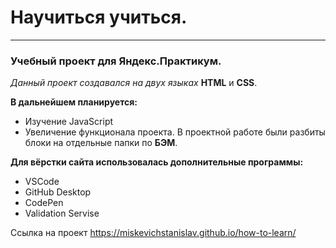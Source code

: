 # Научиться учиться.
---------------------
### Учебный проект для Яндекс.Практикум.

*Данный проект создавался на двух языках*  **HTML** и **CSS**.

**В дальнейшем планируется:**
- Изучение JavaScript
- Увеличение функционала проекта.
В проектной работе были разбиты блоки на отдельные папки по **БЭМ**.

**Для вёрстки сайта использовалась дополнительные программы:**
- VSCode
- GitHub Desktop
- CodePen
- Validation Servise


Ссылка на проект https://miskevichstanislav.github.io/how-to-learn/
